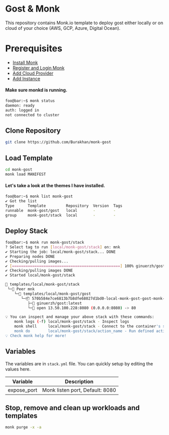 # Gost & Monk
This repository contains Monk.io template to deploy gost either locally or on cloud of your choice (AWS, GCP, Azure, Digital Ocean).

# Prerequisites
- [Install Monk](https://docs.monk.io/docs/get-monk)
- [Register and Login Monk](https://docs.monk.io/docs/acc-and-auth)
- [Add Cloud Provider](https://docs.monk.io/docs/cloud-provider)
- [Add Instance](https://docs.monk.io/docs/multi-cloud)

#### Make sure monkd is running.
```bash
foo@bar:~$ monk status
daemon: ready
auth: logged in
not connected to cluster
```

## Clone Repository
```bash
git clone https://github.com/Burakhan/monk-gost
```

## Load Template
```bash
cd monk-gost
monk load MANIFEST
```


#### Let's take a look at the themes I have installed.
```bash
foo@bar:~$ monk list monk-gost
✔ Got the list
Type      Template         Repository  Version  Tags
runnable  monk-gost/gost   local       -        -
group     monk-gost/stack  local       -        -
```

## Deploy Stack
```bash
foo@bar:~$ monk run monk-gost/stack
? Select tag to run [local/monk-gost/stack] on: mnk
✔ Starting the job: local/monk-gost/stack... DONE
✔ Preparing nodes DONE
✔ Checking/pulling images...
✔ [================================================] 100% ginuerzh/gost:latest mnk
✔ Checking/pulling images DONE
✔ Started local/monk-gost/stack

🔩 templates/local/monk-gost/stack
 └─🧊 Peer mnk
    └─🔩 templates/local/monk-gost/gost
       └─📦 570b584e7ce6813b7b8dfe68027d1bd0-local-monk-gost-gost-monk-gost
          ├─🧩 ginuerzh/gost:latest
          └─🔌 open 13.50.100.228:8080 (0.0.0.0:8080) -> 80

💡 You can inspect and manage your above stack with these commands:
	monk logs (-f) local/monk-gost/stack - Inspect logs
	monk shell     local/monk-gost/stack - Connect to the container's shell
	monk do        local/monk-gost/stack/action_name - Run defined action (if exists)
💡 Check monk help for more!
```

## Variables
The variables are in `stack.yml` file. You can quickly setup by editing the values here.

| Variable                     	| Description                               	|
|------------------------------	|-------------------------------------------	|
| expose_port                    | Monk listen port, Default: 8080 	               |


## Stop, remove and clean up workloads and templates

```bash
monk purge -x -a
```

